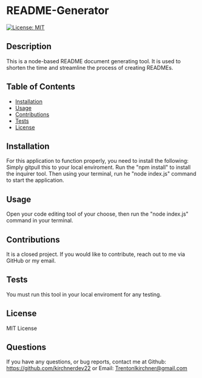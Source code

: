 # README-Generator
[![License: MIT](https://img.shields.io/badge/License-MIT-yellow.svg)](https://opensource.org/licenses/MIT)
## Description
This is a node-based README document generating tool. It is used to shorten the time and streamline the process of creating READMEs.
## Table of Contents
- [Installation](#installation)
- [Usage](#usage)
- [Contributions](#contributions)
- [Tests](#tests)
- [License](#license)
## Installation
For this application to function properly, you need to install the following:
Simply gitpull this to your local enviroment. Run the "npm install" to install the inquirer tool. Then using your terminal, run he "node index.js" command to start the application.
## Usage
Open your code editing tool of your choose, then run the "node index.js" command in your terminal.
## Contributions
It is a closed project. If you would like to contribute, reach out to me via GitHub or my email.
## Tests
You must run this tool in your local enviroment for any testing.
## License
MIT License
## Questions
If you have any questions, or bug reports, contact me at Github: https://github.com/kirchnerdev22 or Email: Trentonlkirchner@gmail.com
